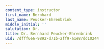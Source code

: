 ```yaml
---
content_type: instructor
first_name: Bernhard
last_name: Peucker-Ehrenbrink
middle_initial: ''
salutation: Dr.
title: Dr. Bernhard Peucker-Ehrenbrink
uid: 7dfff6e6-9892-d71b-2ff9-a1e87dd10244
---
```

